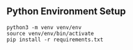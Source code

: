 ## Python Environment Setup

```
python3 -m venv venv/env
source venv/env/bin/activate
pip install -r requirements.txt
```
